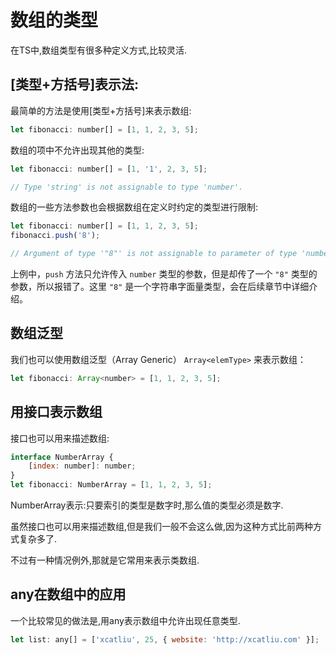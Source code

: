 # 数组的类型

在TS中,数组类型有很多种定义方式,比较灵活.

## [类型+方括号]表示法:

最简单的方法是使用[类型+方括号]来表示数组:

```js
let fibonacci: number[] = [1, 1, 2, 3, 5];
```

数组的项中不允许出现其他的类型:

```js
let fibonacci: number[] = [1, '1', 2, 3, 5];

// Type 'string' is not assignable to type 'number'.
```

数组的一些方法参数也会根据数组在定义时约定的类型进行限制:

```js
let fibonacci: number[] = [1, 1, 2, 3, 5];
fibonacci.push('8');

// Argument of type '"8"' is not assignable to parameter of type 'number'.
```

上例中，`push` 方法只允许传入 `number` 类型的参数，但是却传了一个 `"8"` 类型的参数，所以报错了。这里 `"8"` 是一个字符串字面量类型，会在后续章节中详细介绍。 

## 数组泛型

我们也可以使用数组泛型（Array Generic） `Array<elemType>` 来表示数组： 

```js
let fibonacci: Array<number> = [1, 1, 2, 3, 5];
```

## 用接口表示数组

接口也可以用来描述数组:

```js
interface NumberArray {
    [index: number]: number;
}
let fibonacci: NumberArray = [1, 1, 2, 3, 5];
```

NumberArray表示:只要索引的类型是数字时,那么值的类型必须是数字.

虽然接口也可以用来描述数组,但是我们一般不会这么做,因为这种方式比前两种方式复杂多了.

不过有一种情况例外,那就是它常用来表示类数组.

## any在数组中的应用

一个比较常见的做法是,用any表示数组中允许出现任意类型.

```js
let list: any[] = ['xcatliu', 25, { website: 'http://xcatliu.com' }];
```



